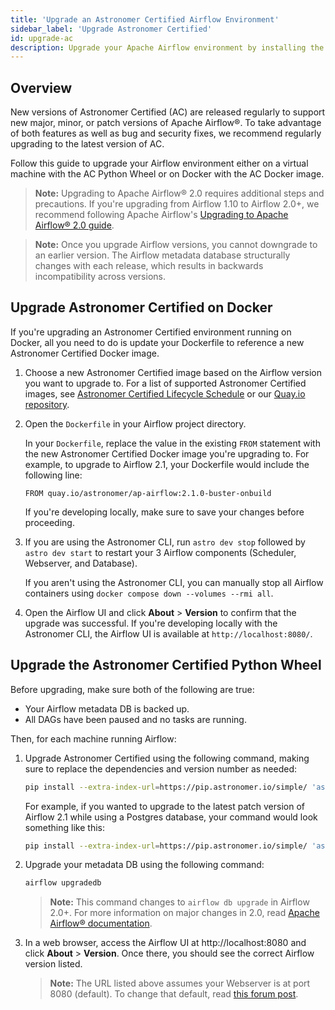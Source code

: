 ```yaml
---
title: 'Upgrade an Astronomer Certified Airflow Environment'
sidebar_label: 'Upgrade Astronomer Certified'
id: upgrade-ac
description: Upgrade your Apache Airflow environment by installing the latest version of Astronomer Certified.
---
```


## Overview

New versions of Astronomer Certified (AC) are released regularly to support new major, minor, or patch versions of Apache Airflow®. To take advantage of both features as well as bug and security fixes, we recommend regularly upgrading to the latest version of AC.

Follow this guide to upgrade your Airflow environment either on a virtual machine with the AC Python Wheel or on Docker with the AC Docker image.

>**Note:** Upgrading to Apache Airflow® 2.0 requires additional steps and precautions. If you're upgrading from Airflow 1.10 to Airflow 2.0+, we recommend following Apache Airflow's [Upgrading to Apache Airflow® 2.0 guide](https://airflow.apache.org/docs/apache-airflow/stable/upgrading-to-2.html).

> **Note:** Once you upgrade Airflow versions, you cannot downgrade to an earlier version. The Airflow metadata database structurally changes with each release, which results in backwards incompatibility across versions.

## Upgrade Astronomer Certified on Docker

If you're upgrading an Astronomer Certified environment running on Docker, all you need to do is update your Dockerfile to reference a new Astronomer Certified Docker image.

1. Choose a new Astronomer Certified image based on the Airflow version you want to upgrade to. For a list of supported Astronomer Certified images, see [Astronomer Certified Lifecycle Schedule](ac-support-policy.md#astronomer-certified-lifecycle-schedule) or our [Quay.io repository](https://quay.io/repository/astronomer/ap-airflow?tab=tags).

2. Open the `Dockerfile` in your Airflow project directory.

    In your `Dockerfile`, replace the value in the existing `FROM` statement with the new Astronomer Certified Docker image you're upgrading to. For example, to upgrade to Airflow 2.1, your Dockerfile would include the following line:

    ```
    FROM quay.io/astronomer/ap-airflow:2.1.0-buster-onbuild
    ```

    If you're developing locally, make sure to save your changes before proceeding.

4. If you are using the Astronomer CLI, run `astro dev stop` followed by `astro dev start` to restart your 3 Airflow components (Scheduler, Webserver, and Database).

    If you aren't using the Astronomer CLI, you can manually stop all Airflow containers using `docker compose down --volumes --rmi all`.

5. Open the Airflow UI and click **About** > **Version** to confirm that the upgrade was successful. If you're developing locally with the Astronomer CLI, the Airflow UI is available at `http://localhost:8080/`.

## Upgrade the Astronomer Certified Python Wheel

Before upgrading, make sure both of the following are true:

* Your Airflow metadata DB is backed up.
* All DAGs have been paused and no tasks are running.

Then, for each machine running Airflow:

1. Upgrade Astronomer Certified using the following command, making sure to replace the dependencies and version number as needed:

    ```sh
    pip install --extra-index-url=https://pip.astronomer.io/simple/ 'astronomer-certified[<dependencies>]==<version-number>' --upgrade
    ```

    For example, if you wanted to upgrade to the latest patch version of Airflow 2.1 while using a Postgres database, your command would look something like this:

    ```sh
    pip install --extra-index-url=https://pip.astronomer.io/simple/ 'astronomer-certified[postgres]==2.1.0.*' --upgrade
    ```

2. Upgrade your metadata DB using the following command:

    ```sh
    airflow upgradedb
    ```

    > **Note:** This command changes to `airflow db upgrade` in Airflow 2.0+. For more information on major changes in 2.0, read [Apache Airflow® documentation](https://airflow.apache.org/docs/apache-airflow/stable/upgrading-to-2.html#airflow-cli-changes-in-2-0).

3. In a web browser, access the Airflow UI at http://localhost:8080 and click **About** > **Version**. Once there, you should see the correct Airflow version listed.

    > **Note:** The URL listed above assumes your Webserver is at port 8080 (default). To change that default, read [this forum post](https://forum.astronomer.io/t/i-already-have-the-ports-that-the-cli-is-trying-to-use-8080-5432-occupied-can-i-change-the-ports-when-starting-a-project/48).
